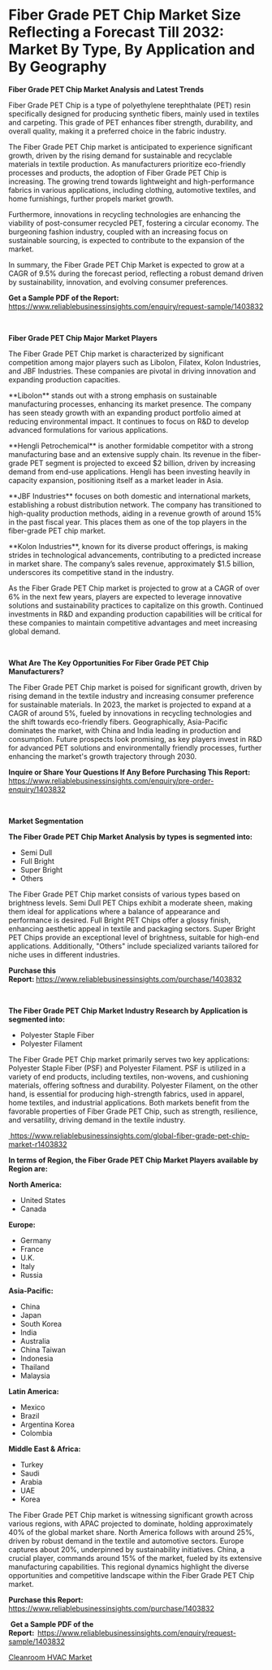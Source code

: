 <p><h1>Fiber Grade PET Chip Market Size Reflecting a Forecast Till 2032: Market By Type, By Application and By Geography</h1></p><p><strong>Fiber Grade PET Chip Market Analysis and Latest Trends</strong></p>
<p><p>Fiber Grade PET Chip is a type of polyethylene terephthalate (PET) resin specifically designed for producing synthetic fibers, mainly used in textiles and carpeting. This grade of PET enhances fiber strength, durability, and overall quality, making it a preferred choice in the fabric industry.</p><p>The Fiber Grade PET Chip market is anticipated to experience significant growth, driven by the rising demand for sustainable and recyclable materials in textile production. As manufacturers prioritize eco-friendly processes and products, the adoption of Fiber Grade PET Chip is increasing. The growing trend towards lightweight and high-performance fabrics in various applications, including clothing, automotive textiles, and home furnishings, further propels market growth.</p><p>Furthermore, innovations in recycling technologies are enhancing the viability of post-consumer recycled PET, fostering a circular economy. The burgeoning fashion industry, coupled with an increasing focus on sustainable sourcing, is expected to contribute to the expansion of the market. </p><p>In summary, the Fiber Grade PET Chip Market is expected to grow at a CAGR of 9.5% during the forecast period, reflecting a robust demand driven by sustainability, innovation, and evolving consumer preferences.</p></p>
<p><strong>Get a Sample PDF of the Report:&nbsp;</strong> <a href="https://www.reliablebusinessinsights.com/enquiry/request-sample/1403832?utm_campaign=63&utm_medium=2&utm_source=Github&utm_content=ia&utm_term=13012025&utm_id=fiber-grade-pet-chip">https://www.reliablebusinessinsights.com/enquiry/request-sample/1403832</a></p>
<p>&nbsp;</p>
<p><strong>Fiber Grade PET Chip Major Market Players</strong></p>
<p><p>The Fiber Grade PET Chip market is characterized by significant competition among major players such as Libolon, Filatex, Kolon Industries, and JBF Industries. These companies are pivotal in driving innovation and expanding production capacities.</p><p>**Libolon** stands out with a strong emphasis on sustainable manufacturing processes, enhancing its market presence. The company has seen steady growth with an expanding product portfolio aimed at reducing environmental impact. It continues to focus on R&D to develop advanced formulations for various applications.</p><p>**Hengli Petrochemical** is another formidable competitor with a strong manufacturing base and an extensive supply chain. Its revenue in the fiber-grade PET segment is projected to exceed $2 billion, driven by increasing demand from end-use applications. Hengli has been investing heavily in capacity expansion, positioning itself as a market leader in Asia.</p><p>**JBF Industries** focuses on both domestic and international markets, establishing a robust distribution network. The company has transitioned to high-quality production methods, aiding in a revenue growth of around 15% in the past fiscal year. This places them as one of the top players in the fiber-grade PET chip market.</p><p>**Kolon Industries**, known for its diverse product offerings, is making strides in technological advancements, contributing to a predicted increase in market share. The company’s sales revenue, approximately $1.5 billion, underscores its competitive stand in the industry.</p><p>As the Fiber Grade PET Chip market is projected to grow at a CAGR of over 6% in the next few years, players are expected to leverage innovative solutions and sustainability practices to capitalize on this growth. Continued investments in R&D and expanding production capabilities will be critical for these companies to maintain competitive advantages and meet increasing global demand.</p></p>
<p>&nbsp;</p>
<p><strong>What Are The Key Opportunities For Fiber Grade PET Chip Manufacturers?</strong></p>
<p><p>The Fiber Grade PET Chip market is poised for significant growth, driven by rising demand in the textile industry and increasing consumer preference for sustainable materials. In 2023, the market is projected to expand at a CAGR of around 5%, fueled by innovations in recycling technologies and the shift towards eco-friendly fibers. Geographically, Asia-Pacific dominates the market, with China and India leading in production and consumption. Future prospects look promising, as key players invest in R&D for advanced PET solutions and environmentally friendly processes, further enhancing the market's growth trajectory through 2030.</p></p>
<p><strong>Inquire or Share Your Questions If Any Before Purchasing This Report:</strong> <a href="https://www.reliablebusinessinsights.com/enquiry/pre-order-enquiry/1403832?utm_campaign=63&utm_medium=2&utm_source=Github&utm_content=ia&utm_term=13012025&utm_id=fiber-grade-pet-chip">https://www.reliablebusinessinsights.com/enquiry/pre-order-enquiry/1403832</a></p>
<p>&nbsp;</p>
<p><strong>Market Segmentation</strong></p>
<p><strong>The Fiber Grade PET Chip Market Analysis by types is segmented into:</strong></p>
<p><ul><li>Semi Dull</li><li>Full Bright</li><li>Super Bright</li><li>Others</li></ul></p>
<p><p>The Fiber Grade PET Chip market consists of various types based on brightness levels. Semi Dull PET Chips exhibit a moderate sheen, making them ideal for applications where a balance of appearance and performance is desired. Full Bright PET Chips offer a glossy finish, enhancing aesthetic appeal in textile and packaging sectors. Super Bright PET Chips provide an exceptional level of brightness, suitable for high-end applications. Additionally, "Others" include specialized variants tailored for niche uses in different industries.</p></p>
<p><strong>Purchase this Report:&nbsp;</strong><a href="https://www.reliablebusinessinsights.com/purchase/1403832?utm_campaign=63&utm_medium=2&utm_source=Github&utm_content=ia&utm_term=13012025&utm_id=fiber-grade-pet-chip">https://www.reliablebusinessinsights.com/purchase/1403832</a></p>
<p>&nbsp;</p>
<p><strong>The Fiber Grade PET Chip Market Industry Research by Application is segmented into:</strong></p>
<p><ul><li>Polyester Staple Fiber</li><li>Polyester Filament</li></ul></p>
<p><p>The Fiber Grade PET Chip market primarily serves two key applications: Polyester Staple Fiber (PSF) and Polyester Filament. PSF is utilized in a variety of end products, including textiles, non-wovens, and cushioning materials, offering softness and durability. Polyester Filament, on the other hand, is essential for producing high-strength fabrics, used in apparel, home textiles, and industrial applications. Both markets benefit from the favorable properties of Fiber Grade PET Chip, such as strength, resilience, and versatility, driving demand in the textile industry.</p></p>
<p><a href="https://www.reliablebusinessinsights.com/global-fiber-grade-pet-chip-market-r1403832?utm_campaign=63&utm_medium=2&utm_source=Github&utm_content=ia&utm_term=13012025&utm_id=fiber-grade-pet-chip">&nbsp;https://www.reliablebusinessinsights.com/global-fiber-grade-pet-chip-market-r1403832</a></p>
<p><strong>In terms of Region, the Fiber Grade PET Chip Market Players available by Region are:</strong></p>
<p>
    <p> <strong> North America: </strong>
        <ul>
            <li>United States</li>
            <li>Canada</li>
        </ul>
        </p> 
    <p> <strong> Europe: </strong>
        <ul>
            <li>Germany</li>
            <li>France</li>
            <li>U.K.</li>
            <li>Italy</li>
            <li>Russia</li>
        </ul>
        </p> 
    <p> <strong> Asia-Pacific: </strong>
        <ul>
            <li>China</li>
            <li>Japan</li>
            <li>South Korea</li>
            <li>India</li>
            <li>Australia</li>
            <li>China Taiwan</li>
            <li>Indonesia</li>
            <li>Thailand</li>
            <li>Malaysia</li>
        </ul>
        </p> 
    <p> <strong> Latin America: </strong>
        <ul>
            <li>Mexico</li>
            <li>Brazil</li>
            <li>Argentina Korea</li>
            <li>Colombia</li>
        </ul>
        </p> 
    <p> <strong> Middle East & Africa: </strong>
        <ul>
            <li>Turkey</li>
            <li>Saudi</li>
            <li>Arabia</li>
            <li>UAE</li>
            <li>Korea</li>
        </ul>
    </p>
    </p>
<p><p>The Fiber Grade PET Chip market is witnessing significant growth across various regions, with APAC projected to dominate, holding approximately 40% of the global market share. North America follows with around 25%, driven by robust demand in the textile and automotive sectors. Europe captures about 20%, underpinned by sustainability initiatives. China, a crucial player, commands around 15% of the market, fueled by its extensive manufacturing capabilities. This regional dynamics highlight the diverse opportunities and competitive landscape within the Fiber Grade PET Chip market.</p></p>
<p><strong>Purchase this Report: </strong><a href="https://www.reliablebusinessinsights.com/purchase/1403832?utm_campaign=63&utm_medium=2&utm_source=Github&utm_content=ia&utm_term=13012025&utm_id=fiber-grade-pet-chip">https://www.reliablebusinessinsights.com/purchase/1403832</a></p>
<p>&nbsp;<strong>Get a Sample PDF of the Report:&nbsp;&nbsp;</strong><a href="https://www.reliablebusinessinsights.com/enquiry/request-sample/1403832?utm_campaign=63&utm_medium=2&utm_source=Github&utm_content=ia&utm_term=13012025&utm_id=fiber-grade-pet-chip">https://www.reliablebusinessinsights.com/enquiry/request-sample/1403832</a></p>
<p><strong></strong></p>
<p><p><a href="https://github.com/barnickclara79/Market-Research-Report-List-1/blob/main/cleanroom-hvac-market.md?utm_campaign=63&utm_medium=2&utm_source=Github&utm_content=ia&utm_term=13012025&utm_id=fiber-grade-pet-chip">Cleanroom HVAC Market</a></p></p>